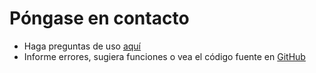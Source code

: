 # Póngase en contacto

- Haga preguntas de uso [aquí](https://github.com/RD-Processa/Everco.Services.Aspen.Client/issues/new?template=preguntas.md)
- Informe errores, sugiera funciones o vea el código fuente en [GitHub](https://github.com/RD-Processa/Everco.Services.Aspen.Client/issues)
